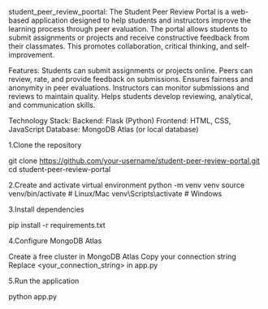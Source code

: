 student_peer_review_poortal:
The Student Peer Review Portal is a web-based application designed to help students and instructors improve the learning process through peer evaluation. The portal allows students to submit assignments or projects and receive constructive feedback from their classmates. This promotes collaboration, critical thinking, and self-improvement.

Features:
Students can submit assignments or projects online.
Peers can review, rate, and provide feedback on submissions.
Ensures fairness and anonymity in peer evaluations.
Instructors can monitor submissions and reviews to maintain quality.
Helps students develop reviewing, analytical, and communication skills.

Technology Stack:
Backend: Flask (Python)
Frontend: HTML, CSS, JavaScript
Database: MongoDB Atlas (or local database)

1.Clone the repository

git clone https://github.com/your-username/student-peer-review-portal.git
cd student-peer-review-portal

2.Create and activate virtual environment
python -m venv venv
source venv/bin/activate   # Linux/Mac
venv\Scripts\activate      # Windows

3.Install dependencies

pip install -r requirements.txt

4.Configure MongoDB Atlas

Create a free cluster in MongoDB Atlas
Copy your connection string
Replace <your_connection_string> in app.py

5.Run the application

python app.py
